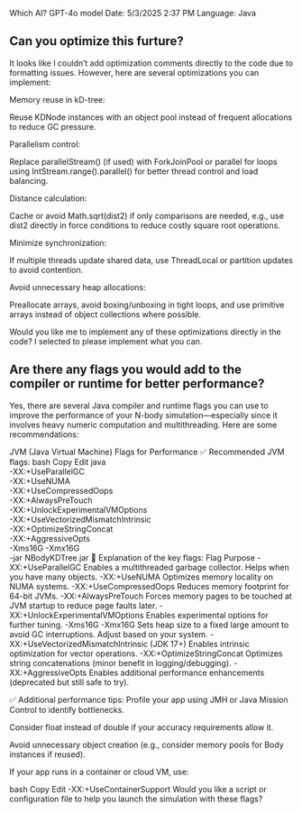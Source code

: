 Which AI?  GPT-4o model
Date: 5/3/2025  2:37 PM
Language: Java

Can you optimize this furture?
------------------------------
It looks like I couldn’t add optimization comments directly to the code due to formatting issues. However, here are several optimizations you can implement:

Memory reuse in kD-tree:

Reuse KDNode instances with an object pool instead of frequent allocations to reduce GC pressure.

Parallelism control:

Replace parallelStream() (if used) with ForkJoinPool or parallel for loops using IntStream.range().parallel() for better thread control and load balancing.

Distance calculation:

Cache or avoid Math.sqrt(dist2) if only comparisons are needed, e.g., use dist2 directly in force conditions to reduce costly square root operations.

Minimize synchronization:

If multiple threads update shared data, use ThreadLocal or partition updates to avoid contention.

Avoid unnecessary heap allocations:

Preallocate arrays, avoid boxing/unboxing in tight loops, and use primitive arrays instead of object collections where possible.

Would you like me to implement any of these optimizations directly in the code?   I selected to please implement what you can.


Are there any flags you would add to the compiler or runtime for better
performance?
-----------------------------------------------------------------------
Yes, there are several Java compiler and runtime flags you can use to improve the performance of your N-body simulation—especially since it involves heavy numeric computation and multithreading. Here are some recommendations:

JVM (Java Virtual Machine) Flags for Performance
✅ Recommended JVM flags:
bash
Copy
Edit
java \
  -XX:+UseParallelGC \
  -XX:+UseNUMA \
  -XX:+UseCompressedOops \
  -XX:+AlwaysPreTouch \
  -XX:+UnlockExperimentalVMOptions \
  -XX:+UseVectorizedMismatchIntrinsic \
  -XX:+OptimizeStringConcat \
  -XX:+AggressiveOpts \
  -Xms16G -Xmx16G \
  -jar NBodyKDTree.jar
📌 Explanation of the key flags:
Flag	Purpose
-XX:+UseParallelGC	Enables a multithreaded garbage collector. Helps when you have many objects.
-XX:+UseNUMA	Optimizes memory locality on NUMA systems.
-XX:+UseCompressedOops	Reduces memory footprint for 64-bit JVMs.
-XX:+AlwaysPreTouch	Forces memory pages to be touched at JVM startup to reduce page faults later.
-XX:+UnlockExperimentalVMOptions	Enables experimental options for further tuning.
-Xms16G -Xmx16G	Sets heap size to a fixed large amount to avoid GC interruptions. Adjust based on your system.
-XX:+UseVectorizedMismatchIntrinsic	(JDK 17+) Enables intrinsic optimization for vector operations.
-XX:+OptimizeStringConcat	Optimizes string concatenations (minor benefit in logging/debugging).
-XX:+AggressiveOpts	Enables additional performance enhancements (deprecated but still safe to try).

✅ Additional performance tips:
Profile your app using JMH or Java Mission Control to identify bottlenecks.

Consider float instead of double if your accuracy requirements allow it.

Avoid unnecessary object creation (e.g., consider memory pools for Body instances if reused).

If your app runs in a container or cloud VM, use:

bash
Copy
Edit
-XX:+UseContainerSupport
Would you like a script or configuration file to help you launch the simulation with these flags?
